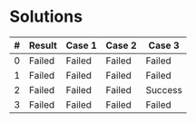 # Solutions

| # | Result | Case 1 | Case 2 | Case 3 |
| ---:| --- | --- | --- | --- |
| 0 | Failed | Failed | Failed | Failed |
| 1 | Failed | Failed | Failed | Failed |
| 2 | Failed | Failed | Failed | Success |
| 3 | Failed | Failed | Failed | Failed |
